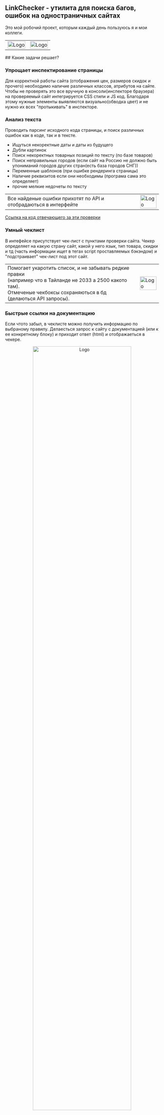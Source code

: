 ## LinkChecker - утилита для поиска багов, ошибок на одностраничных сайтах
Это мой робочий проект, которым каждый день пользуюсь я и мои коллеги.
<div align="">
    <table >
     <tr>
        <td> <img src="https://i.imgur.com/5BSs0Pv.png" alt="Logo" width="100%" ></td>
    <td> <img src="https://i.imgur.com/L5qg7YH.png" alt="Logo" width="100%" ></td>
     </tr>
    </table>
</div>
## Какие задачи решает?

### Упрощает инспектирование страницы
Для корректной работы сайта (отображения цен, размеров скидок и прочего) необходимо наличие различных классов, атрибутов на сайте. Чтобы не проверять это все вручную в консоли(инспекторе браузера) на проверяемый сайт интегрируется CSS стили и JS код. Благодаря этому нужные элементы выявляются визуально(обводка цвет) и не нужно их всех "протыкивать" в инспекторе.


### Анализ текста
Проводить парсинг исходного кода страницы, и поиск различных ошибок как в коде, так и в тексте.
 - Ищуться некоректные даты и даты из будущего
 - Дубли картинок
 - Поиск некоректных товарных позиций по тексту (по базе товаров)
 - Поиск неправильных городов (если сайт на Россию не должно быть упониманий городов других стран(есть база городов СНГ))
 - Переменные шаблонов (при ошибке рендеринга страницы)
 - Наличие реквизитов если они необходимы (програма сама это определяет)
 - прочие мелкие недочеты по тексту


<div align="">
    <table >
     <tr>
        <td> Все найденые ошибки прихотят по API и отобрадаються в интерфейте</td>
    <td> <img src="https://portfolio.vim-store.ru/static/terminal/screens/checker_4.png" alt="Logo" width="100%" ></td>
     </tr>
    </table>
</div>

<a href="https://github.com/Vladiuse/-OI-AMK/blob/main/HelloDjango/checker_2/checker_class/checkers.py">Ссылка на код отвечающего за эти проверки</a>

### Умный чеклист
В интефейсе присутствует чек-лист с пунктами проверки сайта.
Чекер определяет на какую страну сайт, какой у него язык, тип товара, скидки и тд (часть информации ищет в тегах script проставляемых бэкэндом)
и "подстраивает" чек-лист под этот сайт.
<div align="">
    <table >
     <tr>
        <td>
 Помогает укаротить список, и не забывать редкие правки <br>(например что в Тайланде не 2033 а 2500 какото там).
<br>
Отмеченые чекбоксы сохраняються в бд (делаються API запросы).</td>
    <td> <img src="https://i.imgur.com/V6lK8zi.png" alt="Logo" width="100%" ></td>
     </tr>
    </table>
</div>

### Быстрые ссылки на документацию
Если чтото забыл, в чеклисте можно получить информацию по выбраному правилу. Делаесться запрос к сайту с документацией (или к ее конкретному блоку) и приходит ответ (html) и отображаеться в чекере.
<div align="center">
    <img src="https://i.imgur.com/QfHE3Qr.png" alt="Logo" width="80%" height="">
</div>

### Поиск "тяжелых" или больших картинок
Тк работаем часто с сайтами из сети, часто могут попадаться либо тяжелые (размером в 1мегабайт и больше)
изображения или картинки которые на сайте размеров 50х50 пикселей, а исходник например 2500 на 3000 пикселей.
Для их поиска на сайт интегрируеться скрипт, котрые отправляет на бэкенд ссылку на изображение чтоб узнать
ее вес в байтах, а также смотрит компресию картинки, сжимаеться ли она брауреом и на сколько.
В сптывающих плащках (использовал popovers BS5) оторажеться нужная информация.
<div align="center">
    <img src="https://i.imgur.com/B0cjzey.png" alt="Logo" width="80%" height="">
</div>
Также изображения можно "подрезать автоматически". На бэкенд отправлются данные о размере картинки на странице,
и бэкенд уже делает миниатюры нужных размеров и возвражает ссылку на архив с картинками под замену.
<div align="center">
    <img src="https://i.imgur.com/ig54wOr.png" alt="Logo" width="80%" height="">
</div>
Так же обречик умеен определять оптимальный размер для ужатия. Если одно и тоже изображение присутствует на сайте больше одного раза с разными размерами, обрезчик выберет большее значение высоты/ширины для обрезки, дабы не терять в качестве изображений.

#### P.S у нас стоит PageSpeed которые должен решать эту задачу, но тили он не все картинки может ужать сам, толи его не правильно настроиили, поэтому создал такой инструмент проверки (тк попадались изображения по 8 мегабайт, сайт еле грузился)